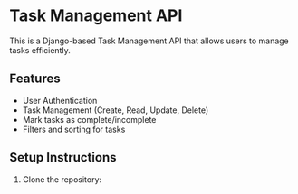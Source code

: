 # Task Management API

This is a Django-based Task Management API that allows users to manage tasks efficiently.

## Features
- User Authentication
- Task Management (Create, Read, Update, Delete)
- Mark tasks as complete/incomplete
- Filters and sorting for tasks

## Setup Instructions
1. Clone the repository:
